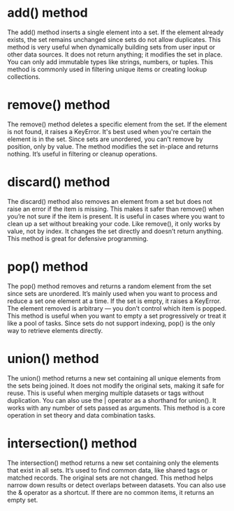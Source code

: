 # add() method
The add() method inserts a single element into a set. If the element already exists, the set remains unchanged since sets do not allow duplicates. This method is very useful when dynamically building sets from user input or other data sources. It does not return anything; it modifies the set in place. You can only add immutable types like strings, numbers, or tuples. This method is commonly used in filtering unique items or creating lookup collections.

# remove() method
The remove() method deletes a specific element from the set. If the element is not found, it raises a KeyError. It's best used when you're certain the element is in the set. Since sets are unordered, you can’t remove by position, only by value. The method modifies the set in-place and returns nothing. It’s useful in filtering or cleanup operations.

# discard() method
The discard() method also removes an element from a set but does not raise an error if the item is missing. This makes it safer than remove() when you’re not sure if the item is present. It is useful in cases where you want to clean up a set without breaking your code. Like remove(), it only works by value, not by index. It changes the set directly and doesn’t return anything. This method is great for defensive programming.

# pop() method
The pop() method removes and returns a random element from the set since sets are unordered. It’s mainly used when you want to process and reduce a set one element at a time. If the set is empty, it raises a KeyError. The element removed is arbitrary — you don’t control which item is popped. This method is useful when you want to empty a set progressively or treat it like a pool of tasks. Since sets do not support indexing, pop() is the only way to retrieve elements directly.

# union() method
The union() method returns a new set containing all unique elements from the sets being joined. It does not modify the original sets, making it safe for reuse. This is useful when merging multiple datasets or tags without duplication. You can also use the | operator as a shorthand for union(). It works with any number of sets passed as arguments. This method is a core operation in set theory and data combination tasks.

# intersection() method
The intersection() method returns a new set containing only the elements that exist in all sets. It’s used to find common data, like shared tags or matched records. The original sets are not changed. This method helps narrow down results or detect overlaps between datasets. You can also use the & operator as a shortcut. If there are no common items, it returns an empty set.
